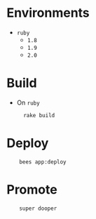 # Environments


* `ruby`
    - `1.8`
    - `1.9`
    - `2.0`


# Build

* On `ruby`

        rake build

# Deploy

        bees app:deploy


# Promote

        super dooper
